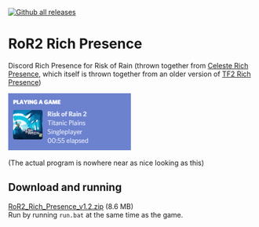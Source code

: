 [![Github all releases](https://img.shields.io/github/downloads/Kataiser/RoR2-Rich-Presence/total.svg)](https://GitHub.com/Kataiser/RoR2-Rich-Presence/releases/)

# RoR2 Rich Presence
Discord Rich Presence for Risk of Rain (thrown together from [Celeste Rich Presence](https://github.com/Kataiser/celeste-rich-presence), which itself is thrown together from an older version of [TF2 Rich Presence](https://github.com/Kataiser/tf2-rich-presence))

![Screenshot](screenshot.png)

(The actual program is nowhere near as nice looking as this)

## Download and running
[RoR2_Rich_Presence_v1.2.zip](https://github.com/Zanzancomms/RoR2-Rich-Presence/releases/download/1.2/RoR2-Rich-Presence-1.2.zip) (8.6 MB)  
Run by running `run.bat` at the same time as the game.
